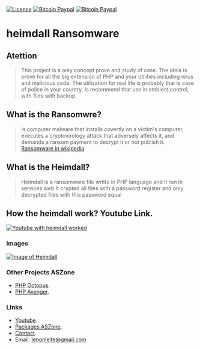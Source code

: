 <!-- BADGES -->
[![License](http://img.shields.io/:license-mit-blue.svg?style=flat-square)](http://badges.mit-license.org) [![Bitcoin Paypal](https://img.shields.io/badge/paypal-donate-yellow.svg)](http://lenonleite.com.br/en/donates) [![Bitcoin Paypal](https://img.shields.io/badge/bitcoin-donate-yellow.svg)](http://lenonleite.com.br/en/donates)

<!-- /BADGES -->

# heimdall Ransomware

## Atettion
> This project is a only concept prove and study of case. The ideia is prove for all the big extension of PHP and your utilities including vírus and malicious code.
> The utilization for real life is probably that is case of police in your country.
> Is recommend that use in ambient control, with files with backup.

## What is the Ransomwre?
> Is computer malware that installs covertly on a victim's computer, executes a cryptovirology attack that adversely affects it, and demands a ransom payment to decrypt it or not publish it.
[Ransomware in wikipedia](https://pt.wikipedia.org/wiki/Ransomware)

## What is the Heimdall?
> Heimdall is a ransomware file writte in PHP language and it run in services web
> It crypted all files with a password register and only decrypted files with this password equal

## How the heimdall work? Youtube Link.
[![Youtube with heimdall worked](https://img.youtube.com/vi/AQNPDyiW1dc/3.jpg)](https://www.youtube.com/watch?v=AQNPDyiW1dc)

### Images
[![Image of Heimdall](http://lenonleite.com.br/wp-content/uploads/2016/10/Screenshot-from-2016-10-26-01-56-41.png)](http://lenonleite.com.br/wp-content/uploads/2016/10/Screenshot-from-2016-10-26-01-56-41.png)

### Other Projects ASZone
* [PHP Octopus](https:https://github.com/aszone/octopus).
* [PHP Avenger](https://github.com/aszone/avenger-sh).

### Links
* [Youtube](https://www.youtube.com/channel/UC5PdsdgEVQrfkQPLbPHPD7w).
* [Packages ASZone](https://github.com/aszone/).
* [Contact](http://lenonleite.com.br/en/contato/).
* Email: lenonleite@gmail.com